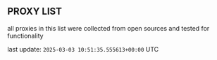 ## PROXY LIST

all proxies in this list were collected from open sources and tested for functionality

last update: `2025-03-03 10:51:35.555613+00:00` UTC